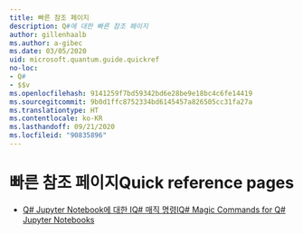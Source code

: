 ```yaml
---
title: 빠른 참조 페이지
description: Q#에 대한 빠른 참조 페이지
author: gillenhaalb
ms.author: a-gibec
ms.date: 03/05/2020
uid: microsoft.quantum.guide.quickref
no-loc:
- Q#
- $$v
ms.openlocfilehash: 9141259f7bd59342bd6e28be9e18bc4c6fe14419
ms.sourcegitcommit: 9b0d1ffc8752334bd6145457a826505cc31fa27a
ms.translationtype: HT
ms.contentlocale: ko-KR
ms.lasthandoff: 09/21/2020
ms.locfileid: "90835896"
---
```

# <a name="quick-reference-pages"></a><span data-ttu-id="c3abb-103">빠른 참조 페이지</span><span class="sxs-lookup"><span data-stu-id="c3abb-103">Quick reference pages</span></span>

* [<span data-ttu-id="c3abb-104">Q# Jupyter Notebook에 대한 IQ# 매직 명령</span><span class="sxs-lookup"><span data-stu-id="c3abb-104">IQ# Magic Commands for Q# Jupyter Notebooks</span></span>](xref:microsoft.quantum.guide.quickref.iqsharp)
